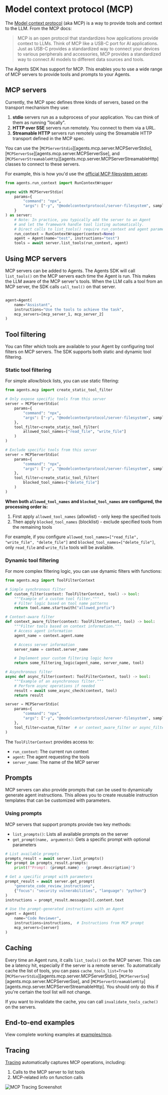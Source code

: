 # Model context protocol (MCP)

The [Model context protocol](https://modelcontextprotocol.io/introduction) (aka MCP) is a way to provide tools and context to the LLM. From the MCP docs:

> MCP is an open protocol that standardizes how applications provide context to LLMs. Think of MCP like a USB-C port for AI applications. Just as USB-C provides a standardized way to connect your devices to various peripherals and accessories, MCP provides a standardized way to connect AI models to different data sources and tools.

The Agents SDK has support for MCP. This enables you to use a wide range of MCP servers to provide tools and prompts to your Agents.

## MCP servers

Currently, the MCP spec defines three kinds of servers, based on the transport mechanism they use:

1. **stdio** servers run as a subprocess of your application. You can think of them as running "locally".
2. **HTTP over SSE** servers run remotely. You connect to them via a URL.
3. **Streamable HTTP** servers run remotely using the Streamable HTTP transport defined in the MCP spec.

You can use the [`MCPServerStdio`][agents.mcp.server.MCPServerStdio], [`MCPServerSse`][agents.mcp.server.MCPServerSse], and [`MCPServerStreamableHttp`][agents.mcp.server.MCPServerStreamableHttp] classes to connect to these servers.

For example, this is how you'd use the [official MCP filesystem server](https://www.npmjs.com/package/@modelcontextprotocol/server-filesystem).

```python
from agents.run_context import RunContextWrapper

async with MCPServerStdio(
    params={
        "command": "npx",
        "args": ["-y", "@modelcontextprotocol/server-filesystem", samples_dir],
    }
) as server:
    # Note: In practice, you typically add the server to an Agent
    # and let the framework handle tool listing automatically.
    # Direct calls to list_tools() require run_context and agent parameters.
    run_context = RunContextWrapper(context=None)
    agent = Agent(name="test", instructions="test")
    tools = await server.list_tools(run_context, agent)
```

## Using MCP servers

MCP servers can be added to Agents. The Agents SDK will call `list_tools()` on the MCP servers each time the Agent is run. This makes the LLM aware of the MCP server's tools. When the LLM calls a tool from an MCP server, the SDK calls `call_tool()` on that server.

```python

agent=Agent(
    name="Assistant",
    instructions="Use the tools to achieve the task",
    mcp_servers=[mcp_server_1, mcp_server_2]
)
```

## Tool filtering

You can filter which tools are available to your Agent by configuring tool filters on MCP servers. The SDK supports both static and dynamic tool filtering.

### Static tool filtering

For simple allow/block lists, you can use static filtering:

```python
from agents.mcp import create_static_tool_filter

# Only expose specific tools from this server
server = MCPServerStdio(
    params={
        "command": "npx",
        "args": ["-y", "@modelcontextprotocol/server-filesystem", samples_dir],
    },
    tool_filter=create_static_tool_filter(
        allowed_tool_names=["read_file", "write_file"]
    )
)

# Exclude specific tools from this server
server = MCPServerStdio(
    params={
        "command": "npx", 
        "args": ["-y", "@modelcontextprotocol/server-filesystem", samples_dir],
    },
    tool_filter=create_static_tool_filter(
        blocked_tool_names=["delete_file"]
    )
)

```

**When both `allowed_tool_names` and `blocked_tool_names` are configured, the processing order is:**
1. First apply `allowed_tool_names` (allowlist) - only keep the specified tools
2. Then apply `blocked_tool_names` (blocklist) - exclude specified tools from the remaining tools

For example, if you configure `allowed_tool_names=["read_file", "write_file", "delete_file"]` and `blocked_tool_names=["delete_file"]`, only `read_file` and `write_file` tools will be available.

### Dynamic tool filtering

For more complex filtering logic, you can use dynamic filters with functions:

```python
from agents.mcp import ToolFilterContext

# Simple synchronous filter
def custom_filter(context: ToolFilterContext, tool) -> bool:
    """Example of a custom tool filter."""
    # Filter logic based on tool name patterns
    return tool.name.startswith("allowed_prefix")

# Context-aware filter
def context_aware_filter(context: ToolFilterContext, tool) -> bool:
    """Filter tools based on context information."""
    # Access agent information
    agent_name = context.agent.name

    # Access server information  
    server_name = context.server_name

    # Implement your custom filtering logic here
    return some_filtering_logic(agent_name, server_name, tool)

# Asynchronous filter
async def async_filter(context: ToolFilterContext, tool) -> bool:
    """Example of an asynchronous filter."""
    # Perform async operations if needed
    result = await some_async_check(context, tool)
    return result

server = MCPServerStdio(
    params={
        "command": "npx",
        "args": ["-y", "@modelcontextprotocol/server-filesystem", samples_dir],
    },
    tool_filter=custom_filter  # or context_aware_filter or async_filter
)
```

The `ToolFilterContext` provides access to:
- `run_context`: The current run context
- `agent`: The agent requesting the tools 
- `server_name`: The name of the MCP server

## Prompts

MCP servers can also provide prompts that can be used to dynamically generate agent instructions. This allows you to create reusable instruction templates that can be customized with parameters.

### Using prompts

MCP servers that support prompts provide two key methods:

- `list_prompts()`: Lists all available prompts on the server
- `get_prompt(name, arguments)`: Gets a specific prompt with optional parameters

```python
# List available prompts
prompts_result = await server.list_prompts()
for prompt in prompts_result.prompts:
    print(f"Prompt: {prompt.name} - {prompt.description}")

# Get a specific prompt with parameters
prompt_result = await server.get_prompt(
    "generate_code_review_instructions",
    {"focus": "security vulnerabilities", "language": "python"}
)
instructions = prompt_result.messages[0].content.text

# Use the prompt-generated instructions with an Agent
agent = Agent(
    name="Code Reviewer",
    instructions=instructions,  # Instructions from MCP prompt
    mcp_servers=[server]
)
```

## Caching

Every time an Agent runs, it calls `list_tools()` on the MCP server. This can be a latency hit, especially if the server is a remote server. To automatically cache the list of tools, you can pass `cache_tools_list=True` to [`MCPServerStdio`][agents.mcp.server.MCPServerStdio], [`MCPServerSse`][agents.mcp.server.MCPServerSse], and [`MCPServerStreamableHttp`][agents.mcp.server.MCPServerStreamableHttp]. You should only do this if you're certain the tool list will not change.

If you want to invalidate the cache, you can call `invalidate_tools_cache()` on the servers.

## End-to-end examples

View complete working examples at [examples/mcp](https://github.com/openai/openai-agents-python/tree/main/examples/mcp).

## Tracing

[Tracing](./tracing.md) automatically captures MCP operations, including:

1. Calls to the MCP server to list tools
2. MCP-related info on function calls

![MCP Tracing Screenshot](./assets/images/mcp-tracing.jpg)
